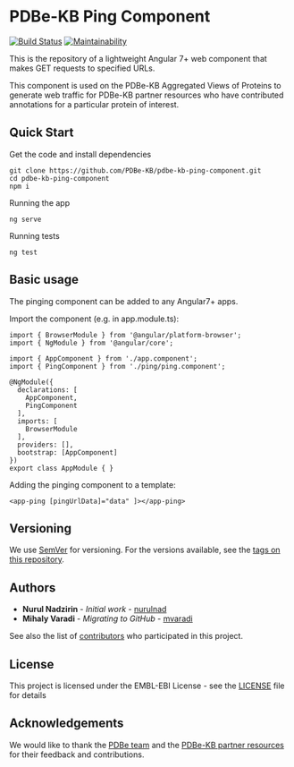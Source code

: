 PDBe-KB Ping Component
=

[![Build Status](https://www.travis-ci.com/PDBe-KB/pdbe-kb-ping-component.svg?branch=main)](https://www.travis-ci.com/PDBe-KB/pdbe-kb-ping-component)
[![Maintainability](https://api.codeclimate.com/v1/badges/cf98b84b88b21a3e6fb5/maintainability)](https://codeclimate.com/github/PDBe-KB/pdbe-kb-ping-component/maintainability)

This is the repository of a lightweight Angular 7+ web component that makes GET requests to specified URLs. 

This component is used on the PDBe-KB Aggregated Views of Proteins to generate web traffic for PDBe-KB partner resources who have contributed annotations for a particular protein of interest.

## Quick Start

Get the code and install dependencies
```
git clone https://github.com/PDBe-KB/pdbe-kb-ping-component.git
cd pdbe-kb-ping-component
npm i
```

Running the app
```
ng serve
```

Running tests
```
ng test
```

## Basic usage

The pinging component can be added to any Angular7+ apps.

Import the component (e.g. in app.module.ts):
```
import { BrowserModule } from '@angular/platform-browser';
import { NgModule } from '@angular/core';

import { AppComponent } from './app.component';
import { PingComponent } from './ping/ping.component';

@NgModule({
  declarations: [
    AppComponent,
    PingComponent
  ],
  imports: [
    BrowserModule
  ],
  providers: [],
  bootstrap: [AppComponent]
})
export class AppModule { }
```

Adding the pinging component to a template:
```angular2html
<app-ping [pingUrlData]="data" ]></app-ping>
```

## Versioning

We use [SemVer](http://semver.org/) for versioning. For the versions available, see the [tags on this repository](https://github.com/PDBe-KB/pdbe-kb-ping-component/tags).

## Authors

* **Nurul Nadzirin** - *Initial work* - [nurulnad](https://github.com/nurulnad)
* **Mihaly Varadi** - *Migrating to GitHub* - [mvaradi](https://github.com/mvaradi)

See also the list of [contributors](https://github.com/PDBe-KB/pdbe-kb-ping-component/contributors) who participated in this project.

## License

This project is licensed under the EMBL-EBI License - see the [LICENSE](LICENSE) file for details

## Acknowledgements

We would like to thank the [PDBe team](https://www.pdbe.org) and the [PDBe-KB partner resources](https://github.com/PDBe-KB/pdbe-kb-manual/wiki/PDBe-KB-Annotations) for their feedback and contributions.

